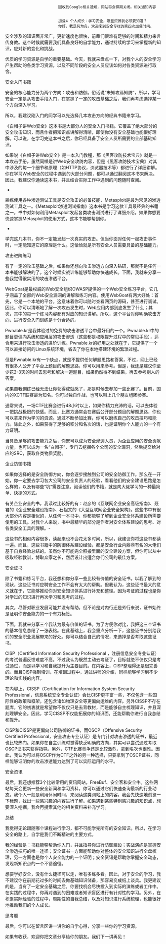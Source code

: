 
                            
                            因收到Google相关通知，网站将会择期关闭。相关通知内容
                            
                            
                            加餐4 个人成长：学习安全，哪些资源我必须要知道？
                            你好，我是何为舟。欢迎来到安全专栏的第四次加餐时间。

安全涉及的知识面非常广，更新速度也很快，前辈们很难有足够的时间和精力来言传身教。这个时候就需要我们具备良好的自学能力，通过持续的学习来掌握新的知识，应对新的变化和挑战。

优质的学习资源是自学的重要基础。今天，我就来盘点一下，对我个人的安全学习产生帮助的各类学习资源，以及不同阶段的安全人员应该如何对各类资源进行取舍。

安全入门书籍

安全的核心能力分为两个方向：攻击和防御。俗话说“未知攻焉知防”，所以，学习安全一定是从攻击手段入门，在掌握了一定的攻击基础之后，我们再考虑选择某一个方向深入学习。

所以，我建议刚入门的同学可以先选择几本攻击方向的经典书籍来学习。

《白帽子讲Web安全》这本书是大部分人的安全入门书籍。它覆盖了绝大部分的安全攻击知识，而且作者把知识点讲解得清晰，即使你没有安全基础也能很好理解。可以说，在学习完这本书之后，你已经具备了安全人员所需要的全部基础知识。



如果说《白帽子讲Web安全》是一本入门教程，那《黑客攻防技术宝典》就是一本攻击手册。虽然同样是讲Web安全攻防内容，但是《黑客攻防技术宝典》对其中涉及的每一个细节和原理（如HTTP协议，浏览器技术等）都进行了详细讲解。你在学习Web安全的过程中遇到的大部分问题，都可以通过翻阅这本书来解决。因此，我建议你通读这本书，并且结合实际工作中遇到的问题随时查阅。

-
熟练使用各种渗透测试工具是安全攻击的必备技能，Metasploit是最为常见的渗透测试工具之一。《Metasploit渗透测试指南》这本书是学习这款工具最经典的书籍之一，书中对如何利用Metasploit发起各类攻击测试进行了详细介绍。如果你想要快速掌握Metasploit的使用方式，这本书能够帮到你。

-
学完这几本书，你不一定能发起一次真实的攻击。但当你面对任何一起攻击事件时，一定能知道它的原理是什么。这恰恰就是所有安全人员需要具备的基础能力。

攻击进阶练习

有了一定的攻击基础之后，如果你还想向攻击渗透方向深入钻研，那就不是任何一本书能够解决的了。这个时候实战训练能够帮助你快速成长。下面，我就来分享一些我觉得很实用的攻击渗透平台。

WebGoat是最权威的Web安全组织OWASP提供的一个Web安全练习平台，它几乎涵盖了全部的Web安全漏洞的讲解和练习内容。使用WebGoat有两大好处：首先，它是一个本地的平台。这意味着你可以随时查看网页的源码，甚至进行调试。因此，你可以清晰地了解一次攻击发生时，Web应用内部到底发生了什么；其次，其中的每一个练习内容都有对应的知识讲解。所以，这个平台对你明确攻击方向，进行安全入门训练是十分合适的。

Pwnable.kr是我体验过的免费的攻击渗透平台中最好用的一个。Pwnable.kr中的题目更偏向系统和应用层的攻击渗透（这些都是权限提升过程中的常见手段），适合用来进行攻击渗透的进阶训练。Pwnable.kr的好用之处就在于，它提供了一个可以直接访问的Linux系统环境，省去了你在本地搭建环境的繁琐过程。

但是Pwnable.kr有一个缺点，就是不提供任何解题思路和答案，不过，网上已经有很多人公开了平台上题目的解题思路，你可以用来参考。但是，我还是建议你至少花2-3天的时间去思考和解决一道题目，如果仍然得不到结果，再去参考别人的答案。

如果自我训练已经无法让你获得成就感了，那是时候去参加一些比赛了。目前，国内的XCTF联赛最为知名。你可以独自作战，也可以叫上几个朋友组团参赛。

通常来说，一场CTF比赛会进行48小时以上，如果你精力充沛的话，可以去体验一把挑战极限的快感。而且，比赛方通常会在赛后公开部分题目的解题思路，你也可以拿来作为学习的资源。通过不断参加比赛，你可以磨练自己的攻击技巧和能力。除此之外，如果获得了足够的积分和名次的话，也是证明你个人能力的一个有力证明。

当具备足够的攻击能力之后，你既可以成为安全渗透人员，为企业应用的安全贡献力量，也可以成为一名“白帽子”，专门去挖掘各个公司的安全漏洞，然后提交给对应的SRC，获取各类物质奖励。

企业防御书籍

如果你选择的是安全防御方向，你会逐步接触到公司的安全防御工作。那么在一开始，你一定要去学习各大公司的安全负责人的经验，看看他们的安全建设思路是怎么样的，以及有哪些“坑”需要注意。阅读他们的书籍，就是向大佬学习的一种最简单、快捷的方式。

有关企业安全的书，我读过比较好的有：赵彦的《互联网企业安全高级指南》、聂君的《企业安全建设指南》、石祖文的《大型互联网企业安全架构》。这些书中有很大部分内容是相似的，从任何一本书中，你都能够了解到企业安全体系建设所需要使用的工具。对我个人来说，书中最精华的部分是作者对安全体系建设的思考、对各类安全工具的理解。-


这些书的相似内容很多，读起来也不会花太多时间，所以，我建议你将这些书都读一遍。而且，这些书籍中的防御体系建设经验，都是安全行业内鼎鼎有名的大佬们基于自身经验总结的。虽然你不可能完全照搬里面的安全建设方案，但你可以从中吸取经验教训，博取众家之长，然后设计出适合你们公司的最佳方案。

安全证书

除了书籍和练习平台，我还想和你分享一些比较有价值的安全证书。以我了解到的现状，这些证书对应聘安全工作不会有太大的帮助。但我认为，这些证书最大的意义就在于，它能够推动你对安全知识体系进行补充和整理。因为考证的过程也是你对学过的知识进行再次学习和思考的过程。

其次，尽管对职业发展可能并没有帮助，但不论是对内行还是外行来说，证书始终是证明你安全能力的一个有力标签。

下面，我就来分享三个我认为最有价值的证书。为了方便你对比，我把这三个证书的基本信息总结了一张表格。在此基础上，我会重点分析一下，这些证书分别给我们的安全职业发展带来的好处。你可以结合自己的情况，来选择是否考取这些证书。



CISP（Certified Information Security Professional ，注册信息安全专业认证）的考试普遍反馈难度不高。不过我认为既然主动去考证了，目标就绝不仅仅只是考试通过，而是以学习和自我提升为主要目的。在内容上，CISP整理得还是很完善的。而且CISP强制培训，在培训过程中，通过讲师的介绍，同样能够学习到不少理论和实践的内容。

在内容上，CISSP（Certification for Information System Security Professional，信息系统安全专业认证）会比CISP更丰富一些，不仅包含一些国际性的政策和框架，还包含诸如物理安全等更偏向运维的内容。另外CISSP不存在题库，它的初衷就是希望你不仅仅只是去背教材，而是能够自主梳理知识，并且深刻理解安全。因此，学习CISSP不仅能拓展你的知识面，还能帮助你进行自我总结和提升。

CISP和CISSP是更偏向公司防御的证书，而OSCP（Offensive Security Certified Professional，安全攻击专业认证）是专门针对攻击渗透的证书，最近也比较热门。如果你在自主训练时觉得缺乏明确的方向，其实可以尝试通过考取OSCP证书来获得指导。另外，CTF比赛竞争还是比较激烈，拿到名次也很难。因此，我认为可以将OSCP作为CTF之外的另一种选择，只要拿到了OSCP证书，同样能够证明你的攻击渗透能力达到了可以实际运用的水平。

安全资讯

最后，我还想推荐3个比较常用的资讯网站，FreeBuf、安全客和安全牛。这些网站每天会更新一些安全新闻和学习资料，你可以通过它们快速查询最新的行业动态。我个人一般是利用休闲时间，来阅读这类网站上的内容。我会先快速地浏览一下标题，找出一些感兴趣的内容进行了解。如果遇到某些特别感兴趣的知识点，想要深入挖掘，我会再搜索其他的相关资料来补充学习。

总结

我觉得无论跟随哪个课程进行学习，都不可能学完所有的安全知识。所以，在学习安全的路上，自学是我们不断精进的主要方式。

我的经验是：书籍能够帮助你入门，并且指导你进行防御建设；实战演练是掌握安全渗透技巧的唯一途径；安全证书一方面能帮助你对整体的安全知识进行全盘梳理，另一方面也是你个人安全能力的一个证明；安全资讯是帮助你掌握安全动态，发现新知识点的一个不错途径。

想要学好安全，没有什么捷径可以走，唯有多练多看。因此，对于安全的学习，我不建议你在前期花过多的时间去做基础知识储备，那容易变成纸上谈兵。我更建议的是，当有了一定安全基础之后，你要找机会尽快投入到实际的演练或者工作中。在实践的过程中，你再对遇到的困难或者知识盲区进行有针对性的学习。另外，在积累实际经验的过程中，周期性的自我总结，以及对知识进行系统梳理，也能很好地推动我们的个人成长。

思考题

最后，你可以在留言区讲一讲你的自学心得，分享一些你的学习资源。

如果有收获，欢迎你把文章分享给你的朋友。我们下一讲再见！

                        
                        
                            